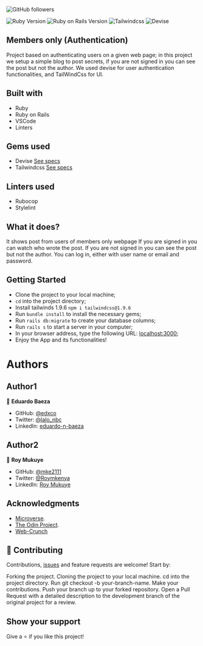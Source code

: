 ![GitHub followers](https://img.shields.io/github/followers/edxco?label=Follow%20edxco&style=social)

![Ruby Version](https://img.shields.io/badge/Ruby-2.7.2-green)
![Ruby on Rails Version](https://img.shields.io/badge/Ruby%20On%20Rails-6.0.3.4-orange)
![Tailwindcss](https://img.shields.io/badge/TailWindCss-1.9.6-blue)
![Devise](https://img.shields.io/badge/Devise-4.7-blue)

## Members only (Authentication)

Project based on authenticating users on a given web page; in this project we setup a simple blog to post secrets, if you are not signed in you can see the post but not the author.
We used devise for user authentication functionalities, and TailWindCss for UI.

## Built with

- Ruby
- Ruby on Rails 
- VSCode 
- Linters 

## Gems used

- Devise [See specs](https://github.com/heartcombo/devise)
- Tailwindcss [See specs](https://tailwindcss.com/)

## Linters used

- Rubocop
- Stylelint

## What it does?

It shows post from users of members only webpage
If you are signed in you can watch who wrote the post.
If you are not signed in you can see the post but not the author.
You can log in, either with user name or email and password.

## Getting Started

- Clone the project to your local machine;
- `cd` into the project directory;
- Install tailwinds 1.9.6 `npm i tailwindcss@1.9.6`
- Run `bundle install` to install the necessary gems;
- Run `rails db:migrate` to create your database columns;
- Run `rails s` to start a server in your computer;
- In your browser address, type the following URL: [localhost:3000](localhost:3000);
- Enjoy the App and its functionalities!

# Authors

## Author1
👤 **Eduardo Baeza**

- GitHub: [@edxco](https://github.com/edxco/)
- Twitter: [@lalo_nbc](https://twitter.com/lalo_nbc/)
- LinkedIn: [eduardo-n-baeza](https://www.linkedin.com/in/eduardo-n-baeza/)


## Author2
👤 **Roy Mukuye**

- GitHub: [@mke2111](https://github.com/mke2111)
- Twitter: [@Roymkenya](https://twitter.com/Roymkenya)
- LinkedIn: [Roy Mukuye](https://www.linkedin.com/in/roy-mukuye-42b07b1b4)

## Acknowledgments

- [Microverse](https://www.microverse.org/).
- [The Odin Project](https://www.theodinproject.com/).
- [Web-Crunch](https://www.youtube.com/c/Webcrunch/playlists)


## 🤝 Contributing

Contributions, [issues](https://github.com/edxco/MembersOnly/issues) and feature requests are welcome! Start by:

Forking the project.
Cloning the project to your local machine.
cd into the project directory.
Run git checkout -b your-branch-name.
Make your contributions.
Push your branch up to your forked repository.
Open a Pull Request with a detailed description to the development branch of the original project for a review.

## Show your support

Give a ⭐️ if you like this project!